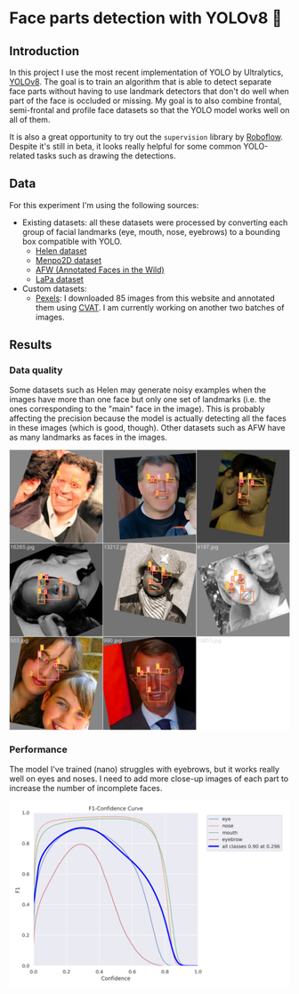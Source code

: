 # Face parts detection with YOLOv8 🎯

## Introduction

In this project I use the most recent implementation of YOLO by Ultralytics, [YOLOv8](https://github.com/ultralytics/ultralytics). The goal is to train an algorithm that is able to detect separate face parts without having to use landmark detectors that don't do well when part of the face is occluded or missing. My goal is to also combine frontal, semi-frontal and profile face datasets so that the YOLO model works well on all of them. 

It is also a great opportunity to try out the `supervision` library by [Roboflow](https://github.com/roboflow/supervision). Despite it's still in beta, it looks really helpful for some common YOLO-related tasks such as drawing the detections.

## Data

For this experiment I'm using the following sources:

- Existing datasets: all these datasets were processed by converting each group of facial landmarks (eye, mouth, nose, eyebrows) to a bounding box compatible with YOLO.
  - [Helen dataset](http://www.ifp.illinois.edu/~vuongle2/helen/)
  - [Menpo2D dataset](https://github.com/jiankangdeng/MenpoBenchmark)
  - [AFW (Annotated Faces in the Wild)](https://ibug.doc.ic.ac.uk/resources/facial-point-annotations/)
  - [LaPa dataset](https://github.com/JDAI-CV/lapa-dataset)
- Custom datasets:
  - [Pexels](https://pexels.com): I downloaded 85 images from this website and annotated them using [CVAT](https://app.cvat.ai/). I am currently working on another two batches of images.

## Results

### Data quality

Some datasets such as Helen may generate noisy examples when the images have more than one face but only one set of landmarks (i.e. the ones corresponding to the "main" face in the image). This is probably affecting the precision because the model is actually detecting all the faces in these images (which is good, though). Other datasets such as AFW have as many landmarks as faces in the images.

![A training batch with some images with incomplete labels](images/example_incomplete_labels.jpg)

### Performance

The model I've trained (nano) struggles with eyebrows, but it works really well on eyes and noses. I need to add more close-up images of each part to increase the number of incomplete faces.

![F1 curve](images/F1_curve.png)
